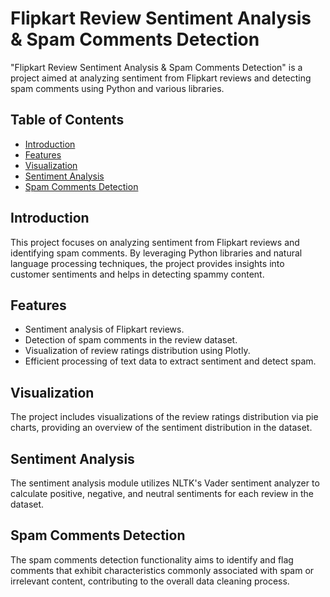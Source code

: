 # Flipkart Review Sentiment Analysis & Spam Comments Detection

"Flipkart Review Sentiment Analysis & Spam Comments Detection" is a project aimed at analyzing sentiment from Flipkart reviews and detecting spam comments using Python and various libraries.

## Table of Contents

- [Introduction](#introduction)
- [Features](#features)
- [Visualization](#visualization)
- [Sentiment Analysis](#sentiment-analysis)
- [Spam Comments Detection](#spam-comments-detection)


## Introduction

This project focuses on analyzing sentiment from Flipkart reviews and identifying spam comments. By leveraging Python libraries and natural language processing techniques, the project provides insights into customer sentiments and helps in detecting spammy content.

## Features

- Sentiment analysis of Flipkart reviews.
- Detection of spam comments in the review dataset.
- Visualization of review ratings distribution using Plotly.
- Efficient processing of text data to extract sentiment and detect spam.

## Visualization

The project includes visualizations of the review ratings distribution via pie charts, providing an overview of the sentiment distribution in the dataset.

## Sentiment Analysis

The sentiment analysis module utilizes NLTK's Vader sentiment analyzer to calculate positive, negative, and neutral sentiments for each review in the dataset.

## Spam Comments Detection

The spam comments detection functionality aims to identify and flag comments that exhibit characteristics commonly associated with spam or irrelevant content, contributing to the overall data cleaning process.



